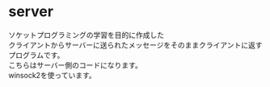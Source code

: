 # server
ソケットプログラミングの学習を目的に作成した<br>
クライアントからサーバーに送られたメッセージをそのままクライアントに返すプログラムです。<br>
こちらはサーバー側のコードになります。<br>
winsock2を使っています。
